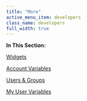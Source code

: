 ```yaml
---
title: "More"
active_menu_item: developers
class_name: developers
full_width: true
---
```



**In This Section:**

[Widgets](more/widgets/)

[Account Variables](more/account-variables/)

[Users & Groups](more/users--groups/)

[My User Variables](more/my-details)

